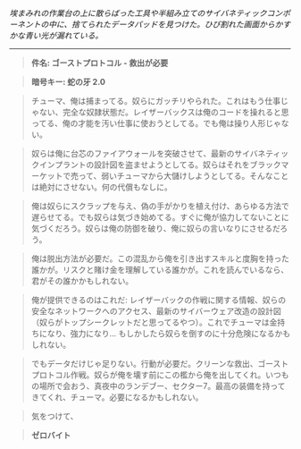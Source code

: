 _埃まみれの作業台の上に散らばった工具や半組み立てのサイバネティックコンポーネントの中に、捨てられたデータパッドを見つけた。ひび割れた画面からかすかな青い光が漏れている。_

---

> **件名: ゴーストプロトコル - 救出が必要**

> **暗号キー: 蛇の牙 2.0**

> チューマ、俺は捕まってる。奴らにガッチリやられた。これはもう仕事じゃない、完全な奴隷状態だ。レイザーバックスは俺のコードを操れると思ってる、俺の才能を汚い仕事に使おうとしてる。でも俺は操り人形じゃない。

> 奴らは俺に台芯のファイアウォールを突破させて、最新のサイバネティックインプラントの設計図を盗ませようとしてる。奴らはそれをブラックマーケットで売って、弱いチューマから大儲けしようとしてる。そんなことは絶対にさせない。何の代償もなしに。

> 俺は奴らにスクラップを与え、偽の手がかりを植え付け、あらゆる方法で遅らせてる。でも奴らは気づき始めてる。すぐに俺が協力してないことに気づくだろう。奴らは俺の防御を破り、俺に奴らの言いなりにさせるだろう。

> 俺は脱出方法が必要だ。この混乱から俺を引き出すスキルと度胸を持った誰かが。リスクと賭け金を理解している誰かが。これを読んでいるなら、君がその誰かかもしれない。

> 俺が提供できるのはこれだ: レイザーバックの作戦に関する情報、奴らの安全なネットワークへのアクセス、最新のサイバーウェア改造の設計図（奴らがトップシークレットだと思ってるやつ）。これでチューマは金持ちになり、強力になり... もしかしたら奴らを倒すのに十分危険になるかもしれない。

> でもデータだけじゃ足りない。行動が必要だ。クリーンな救出、ゴーストプロトコル作戦。奴らが俺を壊す前にこの檻から俺を出してくれ。いつもの場所で会おう、真夜中のランデブー、セクター7。最高の装備を持ってきてくれ、チューマ。必要になるかもしれない。

> 気をつけて、

> **ゼロバイト**
